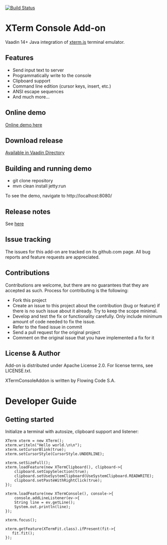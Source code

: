 [![Build Status](https://jenkins.flowingcode.com/job/XTerm-2-addon/badge/icon)](https://jenkins.flowingcode.com/job/XTerm-2-addon)

# XTerm Console Add-on

Vaadin 14+ Java integration of [xterm.js](https://xtermjs.org/) terminal emulator.

## Features

* Send input text to server
* Programmatically write to the console
* Clipboard support 
* Command line edition (cursor keys, insert, etc.)
* ANSI escape sequences
* And much more...

## Online demo

[Online demo here](http://addonsv14.flowingcode.com/xterm)

## Download release

[Available in Vaadin Directory](https://vaadin.com/directory/component/xterm-console-addon)

## Building and running demo

- git clone repository
- mvn clean install jetty:run

To see the demo, navigate to http://localhost:8080/

## Release notes

See [here](https://github.com/FlowingCode/XTermConsoleAddon/releases)

## Issue tracking

The issues for this add-on are tracked on its github.com page. All bug reports and feature requests are appreciated. 

## Contributions

Contributions are welcome, but there are no guarantees that they are accepted as such. Process for contributing is the following:

- Fork this project
- Create an issue to this project about the contribution (bug or feature) if there is no such issue about it already. Try to keep the scope minimal.
- Develop and test the fix or functionality carefully. Only include minimum amount of code needed to fix the issue.
- Refer to the fixed issue in commit
- Send a pull request for the original project
- Comment on the original issue that you have implemented a fix for it

## License & Author

Add-on is distributed under Apache License 2.0. For license terms, see LICENSE.txt.

XTermConsoleAddon is written by Flowing Code S.A.

# Developer Guide

## Getting started

Initialize a terminal with autosize, clipboard support and listener:
```
XTerm xterm = new XTerm();
xterm.writeln("Hello world.\n\n");
xterm.setCursorBlink(true);
xterm.setCursorStyle(CursorStyle.UNDERLINE);
    	
xterm.setSizeFull();
xterm.loadFeature(new XTermClipboard(), clipboard->{
    clipboard.setCopySelection(true);
    clipboard.setUseSystemClipboard(UseSystemClipboard.READWRITE);
    clipboard.setPasteWithRightClick(true);
});

xterm.loadFeature(new XTermConsole(), console->{
    console.addLineListener(ev->{
    String line = ev.getLine();
    System.out.println(line);
});	
		
xterm.focus();
    	
xterm.getFeature(XTermFit.class).ifPresent(fit->{
   fit.fit();
});
```
